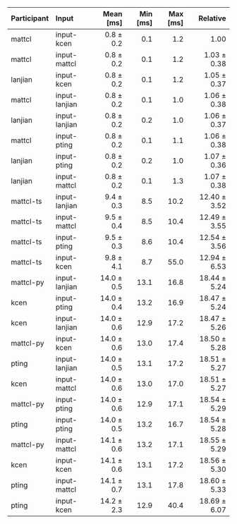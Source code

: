 | Participant | Input | Mean [ms] | Min [ms] | Max [ms] | Relative |
|:---|:---|---:|---:|---:|---:|
| mattcl | input-kcen | 0.8 ± 0.2 | 0.1 | 1.2 | 1.00 |
| mattcl | input-mattcl | 0.8 ± 0.2 | 0.1 | 1.2 | 1.03 ± 0.38 |
| lanjian | input-kcen | 0.8 ± 0.2 | 0.1 | 1.2 | 1.05 ± 0.37 |
| mattcl | input-lanjian | 0.8 ± 0.2 | 0.1 | 1.0 | 1.06 ± 0.38 |
| lanjian | input-lanjian | 0.8 ± 0.2 | 0.2 | 1.0 | 1.06 ± 0.37 |
| mattcl | input-pting | 0.8 ± 0.2 | 0.1 | 1.1 | 1.06 ± 0.38 |
| lanjian | input-pting | 0.8 ± 0.2 | 0.2 | 1.0 | 1.07 ± 0.36 |
| lanjian | input-mattcl | 0.8 ± 0.2 | 0.1 | 1.3 | 1.07 ± 0.38 |
| mattcl-ts | input-lanjian | 9.4 ± 0.3 | 8.5 | 10.2 | 12.40 ± 3.52 |
| mattcl-ts | input-mattcl | 9.5 ± 0.4 | 8.5 | 10.4 | 12.49 ± 3.55 |
| mattcl-ts | input-pting | 9.5 ± 0.3 | 8.6 | 10.4 | 12.54 ± 3.56 |
| mattcl-ts | input-kcen | 9.8 ± 4.1 | 8.7 | 55.0 | 12.94 ± 6.53 |
| mattcl-py | input-lanjian | 14.0 ± 0.5 | 13.1 | 16.8 | 18.44 ± 5.24 |
| kcen | input-pting | 14.0 ± 0.4 | 13.2 | 16.9 | 18.47 ± 5.24 |
| kcen | input-lanjian | 14.0 ± 0.6 | 12.9 | 17.2 | 18.47 ± 5.26 |
| mattcl-py | input-kcen | 14.0 ± 0.6 | 13.0 | 17.4 | 18.50 ± 5.28 |
| pting | input-lanjian | 14.0 ± 0.5 | 13.1 | 17.2 | 18.51 ± 5.27 |
| kcen | input-mattcl | 14.0 ± 0.6 | 13.0 | 17.0 | 18.51 ± 5.27 |
| mattcl-py | input-pting | 14.0 ± 0.6 | 12.9 | 17.1 | 18.54 ± 5.29 |
| pting | input-pting | 14.0 ± 0.5 | 13.2 | 16.7 | 18.54 ± 5.28 |
| mattcl-py | input-mattcl | 14.1 ± 0.6 | 13.2 | 17.1 | 18.55 ± 5.29 |
| kcen | input-kcen | 14.1 ± 0.6 | 13.1 | 17.2 | 18.56 ± 5.30 |
| pting | input-mattcl | 14.1 ± 0.7 | 13.1 | 17.8 | 18.60 ± 5.33 |
| pting | input-kcen | 14.2 ± 2.3 | 12.9 | 40.4 | 18.69 ± 6.07 |
